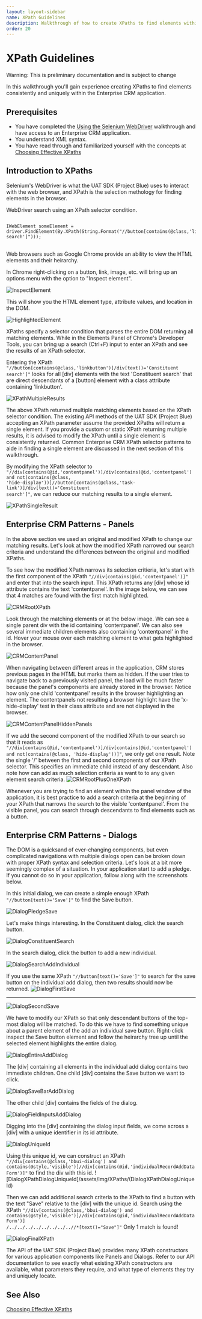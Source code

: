 ```yaml
---
layout: layout-sidebar
name: XPath Guidelines
description: Walkthrough of how to create XPaths to find elements within the Enterprise CRM application.
order: 20
---
```


# XPath Guidelines

<p class="alert alert-warning">Warning: This is preliminary documentation and is subject to change</p>

In this walkthrough you'll gain experience creating XPaths to find elements consistently and uniquely within the Enterprise CRM application.

## Prerequisites

* You have completed the [Using the Selenium WebDriver]({{stache.config.blue_walkthroughs_201_selenium}}) walkthrough and have access to an Enterprise CRM application.
* You understand XML syntax.
* You have read through and familiarized yourself with the concepts at [Choosing Effective XPaths](http://www.toolsqa.com/selenium-webdriver/choosing-effective-xpath/)

## Introduction to XPaths

Selenium's WebDriver is what the UAT SDK (Project Blue) uses to interact with the web browser, and XPath is the selection methology for finding elements in the browser.

<div class="codeSnippetContainerTabs"><div class="codeSnippetContainerTabSingle">WebDriver search using an XPath selector condition.</div></div><pre><code class="language-csharp">
IWebElement someElement = driver.FindElement(By.XPath(String.Format("//button[contains(@class,'linkbutton')]/div[text()='Constituent search']")));
</code>
</pre>

Web browsers such as Google Chrome provide an ability to view the HTML elements and their heirarchy.

In Chrome right-clicking on a button, link, image, etc. will bring up an options menu with the option to "Inspect element".

![InspectElement](/assets/img/XPaths/InspectElement.PNG)  

This will show you the HTML element type, attribute values, and location in the DOM.

![HighlightedElement](/assets/img/XPaths/HighlightedElement.PNG)  

XPaths specify a selector condition that parses the entire DOM returning all matching elements. While in the Elements Panel of Chrome's Developer Tools, you can bring up a search (Ctrl+F) input to enter an XPath and see the results of an XPath selector.

Entering the XPath <code>"//button[contains(@class,'linkbutton')]/div[text()='Constituent search']"</code> looks for all [div] elements with the text 'Constituent search' that are direct descendants of a [button] element with a class attribute containing 'linkbutton'.

![XPathMultipleResults](/assets/img/XPaths/XPathMultipleResults.PNG)

The above XPath returned multiple matching elements based on the XPath selector condition. The existing API methods of the UAT SDK (Project Blue) accepting an XPath parameter assume the provided XPaths will return a single element. If you provide a custom or static XPath returning multiple results, it is advised to modify the XPath until a single element is consistently returned. Common Enterprise CRM XPath selector patterns to aide in finding a single element are discussed in the next section of this walkthrough.

By modifying the XPath selector to <code>"//div[contains(@id,'contentpanel')]/div[contains(@id,'contentpanel') and not(contains(@class, 'hide-display'))]//button[contains(@class,'task-link')]/div[text()='Constituent search']"</code>, we can reduce our matching results to a single element.

![XPathSingleResult](/assets/img/XPaths/XPathSingleResult.PNG)

## Enterprise CRM Patterns - Panels

In the above section we used an original and modified XPath to change our matching results. Let's look at how the modified XPath narrowed our search criteria and understand the differences between the original and modified XPaths.

To see how the modified XPath narrows its selection critieria, let's start with the first component of the XPath <code>"//div[contains(@id,'contentpanel')]"</code> and enter that into the search input. This XPath returns any [div] whose id attribute contains the text 'contentpanel'. In the image below, we can see that 4 matches are found with the first match highlighted.

![CRMRootXPath](/assets/img/XPaths/CRMRootXPath.PNG)  

Look through the matching elements or at the below image. We can see a single parent div with the id containing 'contentpanel'. We can also see several immediate children elements also containing 'contentpanel' in the id. Hover your mouse over each matching element to what gets highlighted in the browser.

![CRMContentPanel](/assets/img/XPaths/CRMContentPanel.PNG)  

When navigating between different areas in the application, CRM stores previous pages in the HTML but marks them as hidden. If the user tries to navigate back to a previously visited panel, the load will be much faster because the panel's components are already stored in the browser. Notice how only one child 'contentpanel' results in the browser highlighting an element. The contentpanels not resulting a browser highlight have the 'x-hide-display' test in their class attribute and are not displayed in the browser.

![CRMContentPanelHiddenPanels](/assets/img/XPaths/CRMContentPanelHiddenPanels.PNG)

If we add the second component of the modified XPath to our search so that it reads as <code>"//div[contains(@id,'contentpanel')]/div[contains(@id,'contentpanel') and not(contains(@class, 'hide-display'))]"</code>, we only get one result. Note the single '/' between the first and second components of our XPath selector. This specifies an immediate child instead of any descendant. Also note how can add as much selection criteria as want to to any given element search criteria.
![CRMRootPlusOneXPath](/assets/img/XPaths/CRMRootPlusOneXPath.PNG)  

Whenever you are trying to find an element within the panel window of the application, it is best practice to add a search criteria at the beginning of your XPath that narrows the search to the visible 'contentpanel'. From the visible panel, you can search through descendants to find elements such as a button.

## Enterprise CRM Patterns - Dialogs

The DOM is a quicksand of ever-changing components, but even complicated navigations with multiple dialogs open can be broken down with proper XPath syntax and selection criteria. Let's look at a bit more seemingly complex of a situation. In your application start to add a pledge. If you cannot do so in your application, follow along with the screenshots below.

In this initial dialog, we can create a simple enough XPath <code>"//button[text()='Save']"</code> to find the Save button.

![DialogPledgeSave](/assets/img/XPaths/DialogPledgeSave.PNG)  

Let's make things interesting. In the Constituent dialog, click the search button.

![DialogConstituentSearch](/assets/img/XPaths/DialogConstituentSearch.PNG)  

In the search dialog, click the button to add a new individual.

![DialogSearchAddIndividual](/assets/img/XPaths/DialogSearchAddIndividual.PNG)  

If you use the same XPath <code>"//button[text()='Save']"</code> to search for the save button on the individual add dialog, then two results should now be returned.
![DialogFirstSave](/assets/img/XPaths/DialogFirstSave.PNG)  

-------------

![DialogSecondSave](/assets/img/XPaths/DialogSecondSave.PNG)  

We have to modify our XPath so that only descendant buttons of the top-most dialog will be matched. To do this we have to find something unique about a parent element of the add an individual save button. Right-click inspect the Save button element and follow the heirarchy tree up until the selected element highlights the entire dialog.

![DialogEntireAddDialog](/assets/img/XPaths/DialogEntireAddDialog.PNG)  

The [div] containing all elements in the individual add dialog contains two immediate children. One child [div] contains the Save button we want to click.

![DialogSaveBarAddDialog](/assets/img/XPaths/DialogSaveBarAddDialog.PNG)  

The other child [div] contains the fields of the dialog.

![DialogFieldInputsAddDialog](/assets/img/XPaths/DialogFieldInputsAddDialog.PNG)  

Digging into the [div] containing the dialog input fields, we come across a [div] with a unique identifier in its id attribute.

![DialogUniqueId](/assets/img/XPaths/DialogUniqueId.PNG)  

Using this unique id, we can construct an XPath <code>"//div[contains(@class,'bbui-dialog') and contains(@style,'visible')]//div[contains(@id,'individualRecordAddDataForm')]"</code> to find the div with this id.
![DialogXPathDialogUniqueId]/assets/img/XPaths/(DialogXPathDialogUniqueId)  

Then we can add additional search criteria to the XPath to find a button with the text "Save" relative to the [div] with the unique id. Search using the XPath <code>"//div[contains(@class,'bbui-dialog') and contains(@style,'visible')]//div[contains(@id,'individualRecordAddDataForm')] /../../../../../../../..//*[text()="Save"]"</code> Only 1 match is found!

![DialogFinalXPath](/assets/img/XPaths/DialogFinalXPath.PNG)  

The API of the UAT SDK (Project Blue) provides many XPath constructors for various application components like Panels and Dialogs. Refer to our API documentation to see exactly what existing XPath constructors are available, what parameters they require, and what type of elements they try and uniquely locate.

## See Also

[Choosing Effective XPaths](http://www.toolsqa.com/selenium-webdriver/choosing-effective-xpath/)  

